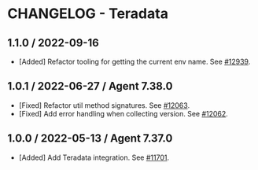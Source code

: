 # CHANGELOG - Teradata

## 1.1.0 / 2022-09-16

* [Added] Refactor tooling for getting the current env name. See [#12939](https://github.com/DataDog/integrations-core/pull/12939).

## 1.0.1 / 2022-06-27 / Agent 7.38.0

* [Fixed] Refactor util method signatures. See [#12063](https://github.com/DataDog/integrations-core/pull/12063).
* [Fixed] Add error handling when collecting version. See [#12062](https://github.com/DataDog/integrations-core/pull/12062).

## 1.0.0 / 2022-05-13 / Agent 7.37.0

* [Added] Add Teradata integration. See [#11701](https://github.com/DataDog/integrations-core/pull/11701).
